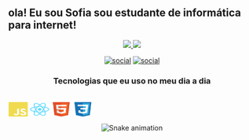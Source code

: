 ## ola! Eu sou Sofia sou estudante de informática para internet!

<div align="center">
  <a href="https://github.com/sofiaopx">
    <img height="150em" src="https://github-readme-stats.vercel.app/api?username=sofiaopx&count_private=true&include_all_commits=true&show_icons=true&theme=dracula&hide_border=false&show_owner=true"/>
<img height="150em" src="https://github-readme-stats.vercel.app/api/top-langs/?username=sofiaopx&theme=radical&hide_border=false&&layout=compact"/>


[![social](https://img.shields.io/badge/Instagram-E4405F?style=for-the-badge&logo=instagram&logoColor=white)](https://instagram.com/aifosiay)
[![social](https://img.shields.io/badge/Twitter-1DA1F2?style=for-the-badge&logo=twitter&logoColor=white)](https://Twitter.com/sooosfiaaa)

### Tecnologias que eu uso no meu dia a dia 

</div>
<div style="display: inline_block"><br>
  <img align="center" alt="sofiaopx-Js" height="30" width="40" src="https://raw.githubusercontent.com/devicons/devicon/master/icons/javascript/javascript-plain.svg">
 
  <img align="center" alt="sofiaopx-React" height="30" width="40" src="https://raw.githubusercontent.com/devicons/devicon/master/icons/react/react-original.svg">
  <img align="center" alt="sofiaopx-HTML" height="30" width="40" src="https://raw.githubusercontent.com/devicons/devicon/master/icons/html5/html5-original.svg">
  <img align="center" alt="sofiaopx-CSS" height="30" width="40" src="https://raw.githubusercontent.com/devicons/devicon/master/icons/css3/css3-original.svg">
</div>


  <div align="center">
  

<div align="center">
  
  ![Snake animation](https://github.com/dsouloficial/dsouloficial/blob/output/github-contribution-grid-snake.svg)
  
</div>


